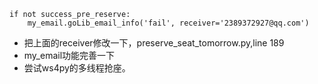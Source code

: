     if not success_pre_reserve:
        my_email.goLib_email_info('fail', receiver='2389372927@qq.com')
- 把上面的receiver修改一下，preserve_seat_tomorrow.py,line 189
- my_email功能完善一下
- 尝试ws4py的多线程抢座。

